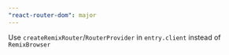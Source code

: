 ```yaml
---
"react-router-dom": major
---
```


Use `createRemixRouter`/`RouterProvider` in `entry.client` instead of `RemixBrowser`
